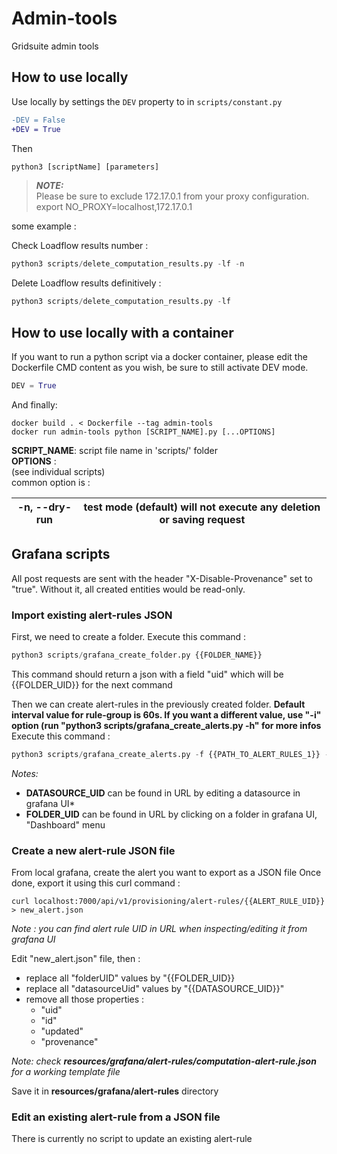 # Admin-tools
Gridsuite admin tools


## How to use locally
Use locally by settings the `DEV` property to in `scripts/constant.py`
```diff
-DEV = False
+DEV = True
```

Then

```py
python3 [scriptName] [parameters]
```

> **_NOTE:_**  
> Please be sure to exclude 172.17.0.1 from your proxy configuration.    
> export NO_PROXY=localhost,172.17.0.1

some example :

Check Loadflow results number :
```py
python3 scripts/delete_computation_results.py -lf -n
```

Delete Loadflow results definitively :
```py
python3 scripts/delete_computation_results.py -lf
```

## How to use locally with a container

If you want to run a python script via a docker container, please edit the Dockerfile CMD content as you wish, be sure to still activate DEV mode. 

```py
DEV = True
```
And finally:
```docker
docker build . < Dockerfile --tag admin-tools
docker run admin-tools python [SCRIPT_NAME].py [...OPTIONS]
```
**SCRIPT_NAME**: script file name in 'scripts/' folder    
**OPTIONS** :    
    (see individual scripts)    
    common option is :    
    
| -n, --dry-run  | test mode (default) will not execute any deletion or saving request |
| -------------- | ------------------------------------------------------------------- |


## Grafana scripts
All post requests are sent with the header "X-Disable-Provenance" set to "true". Without it, all created entities would be read-only.
### Import existing alert-rules JSON
First, we need to create a folder.
Execute this command :
```py
python3 scripts/grafana_create_folder.py {{FOLDER_NAME}}
```

This command should return a json with a field "uid" which will be {{FOLDER_UID}} for the next command

Then we can create alert-rules in the previously created folder.
**Default interval value for rule-group is 60s. If you want a different value, use "-i" option (run "python3 scripts/grafana_create_alerts.py -h" for more infos**
Execute this command :
```py
python3 scripts/grafana_create_alerts.py -f {{PATH_TO_ALERT_RULES_1}} -f {{PATH_TO_ALERT_RULES_2}} -d {{DATASOURCE_UID}} -p {{FOLDER_UID}}
```

*Notes:*
- **DATASOURCE_UID** can be found in URL by editing a datasource in grafana UI*
- **FOLDER_UID** can be found in URL by clicking on a folder in grafana UI, "Dashboard" menu

### Create a new alert-rule JSON file
From local grafana, create the alert you want to export as a JSON file
Once done, export it using this curl command :
```
curl localhost:7000/api/v1/provisioning/alert-rules/{{ALERT_RULE_UID}} > new_alert.json
```
*Note : you can find alert rule UID in URL when inspecting/editing it from grafana UI*

Edit "new_alert.json" file, then :
- replace all "folderUID" values by "{{FOLDER_UID}}
- replace all "datasourceUid" values by "{{DATASOURCE_UID}}"
- remove all those properties :
    - "uid"
    - "id"
    - "updated"
    - "provenance"

*Note: check **resources/grafana/alert-rules/computation-alert-rule.json** for a working template file*

Save it in **resources/grafana/alert-rules** directory

### Edit an existing alert-rule from a JSON file
There is currently no script to update an existing alert-rule
